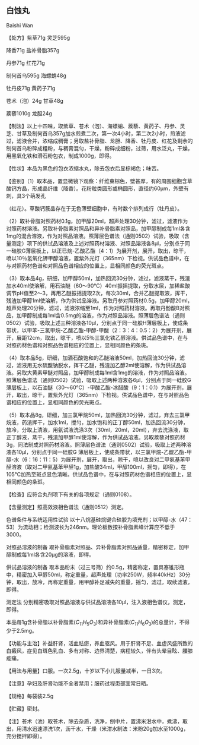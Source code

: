 ## 白蚀丸

Baishi Wan

【处方】紫草71g 灵芝595g

降香71g 盐补骨脂357g

丹参71g 红花71g

制何首乌595g 海螵蛸48g

牡丹皮71g 黄药子71g

苍术（泡）24g 甘草48g

蒺藜1010g 龙胆24g

【制法】以上十四味，取紫草、苍术（泡）、海螵蛸、蒺藜、黄药子、丹参、灵芝、甘草及制何首乌357g加水煎煮二次，第一次4小时，第二次2小时，煎液滤过，滤液合并，浓缩成稠膏；另取盐补骨脂、龙胆、降香、牡丹皮、红花及剩余的制何首乌粉碎成粗粉，与稠膏混匀，干燥，粉碎成细粉，过筛，用水泛丸，干燥，用黑氧化铁和滑石粉包衣，制成1000g，即得。

【性状】本品为黑色的包衣浓缩水丸，除去包衣后显棕褐色；味苦。

【鉴别】（1）取本品，置显微镜下观察：纤维束棕色，壁甚厚，有的周围细胞含草酸钙方晶，形成晶纤维（降香）。花粉粒类圆形或椭圆形，直径约60μm，外壁有刺，具3个萌发孔

（红花）。草酸钙簇晶存在于无色薄壁细胞中，有时数个排列成行（牡丹皮）。

（2）取补骨脂对照药材0.1g，加甲醇20ml，超声处理30分钟，滤过，滤液作为对照药材溶液。另取补骨脂素对照品和异补骨脂素对照品，加甲醇制成每1ml各含1mg的混合溶液，作为对照品溶液。照薄层色谱法（通则0502）试验，吸取（含量测定）项下的供试品溶液及上述对照药材溶液、对照品溶液各8μl，分别点于同一硅胶G薄层板上，以正已烷-乙酸乙酯（4：1）为展开剂，展开，取出，晾干，喷以10％氢氧化钾甲醇溶液，置紫外光灯（365nm）下检视。供试品色谱中，在与对照药材色谱和对照品色谱相应的位置上，显相同颜色的荧光斑点。

（3）取本品4g，研细，加甲醇50ml，加热回流30分钟，滤过，滤液蒸干，残渣加水40ml使溶解，用石油醚（60～90℃）40ml振摇提取，分取水层，加稀盐酸调节pH值至2～3，再用乙醚振摇提取2次，每次30ml，合并乙醚提取液，挥干，残渣加甲醇1ml使溶解，作为供试品溶液。另取丹参对照药材0.5g，加甲醇20ml，超声处理20分钟，滤过，滤液浓缩至1ml，作为对照药材溶液。再取丹酚酸B对照品，加甲醇制成每1ml含0.5mg的溶液，作为对照品溶液。照薄层色谱法（通则0502）试验，吸取上述三种溶液各10μl，分别点于同一硅胶H薄层板上，使成条带状，以甲苯-三氯甲烷-乙酸乙酯-甲醇-甲酸（2：3：4：0.5：2）为展开剂，展开，展距12cm，取出，晾干，喷以5％三氯化铁乙醇溶液。供试品色谱中，在与对照药材色谱和对照品色谱相应的位置上，显相同颜色的条斑。

（4）取本品5g，研细，加酒石酸饱和的乙醚溶液50ml，加热回流30分钟，滤过，滤液用无水硫酸钠脱水，挥干乙醚，残渣加乙醇2ml使溶解，作为供试品溶液。另取大黄素甲醚对照品，加甲醇制成每1ml含1mg的溶液，作为对照品溶液。照薄层色谱法（通则0502）试验，吸取上述两种溶液各6μl，分别点于同一硅胶G薄层板上，以石油醚（30～60℃）-甲酸乙酯-冰醋酸（9：1：0.1）为展开剂，展开，取出，晾干，置紫外光灯（365nm）下检视。供试品色谱中，在与对照品色谱相应的位置上，显相同颜色的荧光斑点。

（5）取本品8g，研细，加三氯甲烷50ml，加热回流30分钟，滤过，弃去三氯甲烷液，药渣挥干，加水1ml，搅匀，加水饱和的正丁醇50ml，加热回流30分钟，放冷，分取上清液，用氨试液洗涤3次（30ml，20ml，20ml），弃去洗涤液，取正丁醇液，蒸干，残渣加甲醇1ml使溶解，作为供试品溶液。另取蒺藜对照药材3g，同法制成对照药材溶液。照薄层色谱法（通则0502）试验，吸取上述两种溶液各10μl，分别点于同一硅胶G 薄层板上，使成条带状，以三氯甲烷-乙酸乙酯-甲醇-水（6：16：11：5）为展开剂，展开，取出，晾干，喷以改良对二甲氨基苯甲醛溶液（取对二甲氨基苯甲醛1g，加盐酸34ml，甲醇100ml，摇匀，即得），在105℃加热至斑点显色清晰。供试品色谱中，在与对照药材色谱相应的位置上，显相同颜色的条斑。

【检查】应符合丸剂项下有关的各项规定（通则0108）。

【含量测定】照高效液相色谱法（通则0512）测定。

色谱条件与系统适用性试验 以十八烷基硅烷键合硅胶为填充剂；以甲醇-水（47：53）为流动相；检测波长为246nm。理论板数按补骨脂素峰计算应不低于3000。

对照品溶液的制备 取补骨脂素对照品、异补骨脂素对照品适量，精密称定，加甲醇制成每1ml各含20μg的溶液，即得。

供试品溶液的制备 取本品粉末（过三号筛）约0.5g，精密称定，置具塞锥形瓶中，精密加入甲醇50ml，称定重量，超声处理（功率250W，频率40kHz）30分钟，取出，放冷，再称定重量，用甲醇补足减失的重量，摇匀，滤过，取续滤液，即得。

测定法 分别精密吸取对照品溶液与供试品溶液各10μl，注入液相色谱仪，测定，即得。

本品每1g含补骨脂以补骨脂素$( C _ { 1 1 } H _ { 5 } O _ { 3 } )$和异补骨脂素$( C _ { 1 1 } H _ { 6 } O _ { 3 } )$的总量计，不得少于2.5mg。

【功能与主治】补益肝肾，活血祛瘀，养血驱风。用于肝肾不足、血虚风盛所致的白癜风，症见白斑色乳白、多有对称、边界清楚，病程较久，伴有头晕目眩、腰膝疫痛。

【用法与用量】口服。一次2.5g，十岁以下小儿服量减半，一日3次。

【注意】孕妇及肝肾功能不全者禁用；服药过程患部宜常日晒。

【规格】每袋装2.5g

【贮藏】密封。

【注】苍术（池）取苍术，除去杂质，洗净，刨中片，置沸米泔水中，煮沸，取出，用清水迅速漂洗1次，沥干水，干燥（米泔水制法：米粉20g加水至1000g，充分搅拌即得）。